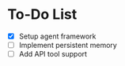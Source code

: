 # To-Do List

- [x] Setup agent framework
- [ ] Implement persistent memory
- [ ] Add API tool support
